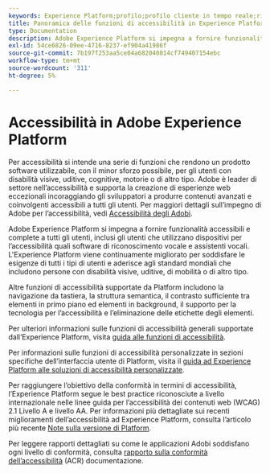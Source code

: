 ```yaml
---
keywords: Experience Platform;profilo;profilo cliente in tempo reale;risoluzione dei problemi;API;profilo unificato;profilo unificato;unificato;profilo;rtcp;grafici XDM
title: Panoramica delle funzioni di accessibilità in Experience Platform
type: Documentation
description: Adobe Experience Platform si impegna a fornire funzionalità accessibili e inclusive a tutti i singoli utenti.
exl-id: 54ce6826-09ee-4716-8237-ef904a41986f
source-git-commit: 7b197f253aa5ce04a682040814cf749407154ebc
workflow-type: tm+mt
source-wordcount: '311'
ht-degree: 5%

---
```


# Accessibilità in Adobe Experience Platform

Per accessibilità si intende una serie di funzioni che rendono un prodotto software utilizzabile, con il minor sforzo possibile, per gli utenti con disabilità visive, uditive, cognitive, motorie o di altro tipo. Adobe è leader di settore nell’accessibilità e supporta la creazione di esperienze web eccezionali incoraggiando gli sviluppatori a produrre contenuti avanzati e coinvolgenti accessibili a tutti gli utenti. Per maggiori dettagli sull’impegno di Adobe per l’accessibilità, vedi [Accessibilità degli Adobi](https://www.adobe.com/accessibility.html).

Adobe Experience Platform si impegna a fornire funzionalità accessibili e complete a tutti gli utenti, inclusi gli utenti che utilizzano dispositivi per l’accessibilità quali software di riconoscimento vocale e assistenti vocali. L&#39;Experience Platform viene continuamente migliorato per soddisfare le esigenze di tutti i tipi di utenti e aderisce agli standard mondiali che includono persone con disabilità visive, uditive, di mobilità o di altro tipo.

Altre funzioni di accessibilità supportate da Platform includono la navigazione da tastiera, la struttura semantica, il contrasto sufficiente tra elementi in primo piano ed elementi in background, il supporto per la tecnologia per l’accessibilità e l’eliminazione delle etichette degli elementi.

Per ulteriori informazioni sulle funzioni di accessibilità generali supportate dall’Experience Platform, visita [guida alle funzioni di accessibilità](features.md).

Per informazioni sulle funzioni di accessibilità personalizzate in sezioni specifiche dell’interfaccia utente di Platform, visita il [guida ad Experience Platform alle soluzioni di accessibilità personalizzate](custom.md).

Per raggiungere l’obiettivo della conformità in termini di accessibilità, l’Experience Platform segue le best practice riconosciute a livello internazionale nelle linee guida per l’accessibilità dei contenuti web (WCAG) 2.1 Livello A e livello AA. Per informazioni più dettagliate sui recenti miglioramenti dell’accessibilità ad Experience Platform, consulta l’articolo più recente [Note sulla versione di Platform](../release-notes/latest/latest.md).

Per leggere rapporti dettagliati su come le applicazioni Adobi soddisfano ogni livello di conformità, consulta [rapporto sulla conformità dell’accessibilità](https://www.adobe.com/accessibility/compliance.html) (ACR) documentazione.
